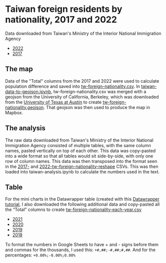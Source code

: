 # Taiwan foreign residents by nationality, 2017 and 2022

Data downloaded from Taiwan's Ministry of the Interior National Immigration Agency
* [2022](https://www.immigration.gov.tw/5475/5478/141478/141380/309062/cp_news)
* [2017](https://www.immigration.gov.tw/5475/5478/141478/141380/141666/cp_news)

## The map
Data of the "Total" columns from the 2017 and 2022 were used to calculate population difference and saved into [tw-foreign-nationality.csv](https://github.com/ilenapeng/points-unknown-data/blob/main/taiwan-foreign-residents/tw-foreign-nationality.csv). In [taiwan-data-to-geojson.ipynb](https://github.com/ilenapeng/points-unknown-data/blob/main/taiwan-foreign-residents/taiwan-data-to-geojson.ipynb), tw-foreign-nationality.csv was merged with a geojson from the University of California, Berkeley, which was downloaded from the [University of Texas at Austin](https://geodata.lib.utexas.edu/catalog/stanford-fn648mm8787) to create [tw-foreign-nationality.geojson](https://github.com/ilenapeng/points-unknown-data/blob/main/taiwan-foreign-residents/tw-foreign-nationality.geojson). That geojson was then used to produce the map in Mapbox.

## The analysis
The raw data downloaded from Taiwan's Ministry of the Interior National Immigration Agency consisted of multiple tables, with the same column names, pasted vertically on top of each other. This data was copy-pasted into a wide format so that all tables would sit side-by-side, with only one row of column names. This data was then transposed into the format seen in the [2017-](https://github.com/ilenapeng/points-unknown-data/blob/main/taiwan-foreign-residents/2017-tw-foreign-nationality-reshape.csv) and [2022-tw-foreign-nationality-reshape](https://github.com/ilenapeng/points-unknown-data/blob/main/taiwan-foreign-residents/2022-tw-foreign-nationality-reshape.csv) CSVs. This was then loaded into taiwan-analysis.ipynb to calculate the numbers used in the text.

## Table
For the mini charts in the Datawrapper table (created with this [Datawrapper tutorial](https://academy.datawrapper.de/article/197-how-to-add-bar-charts-line-charts-to-tables), I also downloaded the following additional data and copy-pasted all the “Total” columns to create [tw-foreign-nationality-each-year.csv](https://github.com/ilenapeng/points-unknown-data/blob/main/taiwan-foreign-residents/tw-foreign-nationality-each-year.csv)
* [2021](https://www.immigration.gov.tw/5475/5478/141478/141380/265881/cp_news)
* [2020](https://www.immigration.gov.tw/5475/5478/141478/141380/230106/cp_news)
* [2019](https://www.immigration.gov.tw/5475/5478/141478/141380/185516/cp_news)
* [2018](https://www.immigration.gov.tw/5475/5478/141478/141380/141636/cp_news)

To format the numbers in Google Sheets to have + and - signs before them and commas for the thousands, I used this:
````+#,##;-#,##;#,##````. And for the percentages: ````+0.00%;-0.00%;0.00%````
